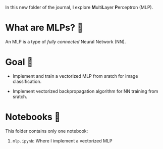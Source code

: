 In this new folder of the journal, I explore **M**ulti**L**ayer **P**erceptron (MLP).

# What are MLPs? 💭

An MLP is a type of *fully connected* Neural Network (NN).

# Goal 🎯 

- Implement and train a vectorized MLP from sratch for image classification.

- Implement vectorized backpropagation algorithm for NN training from sratch.

# Notebooks 📓

This folder contains only one notebook:

1. `mlp.ipynb`: Where I implement a vectorized MLP